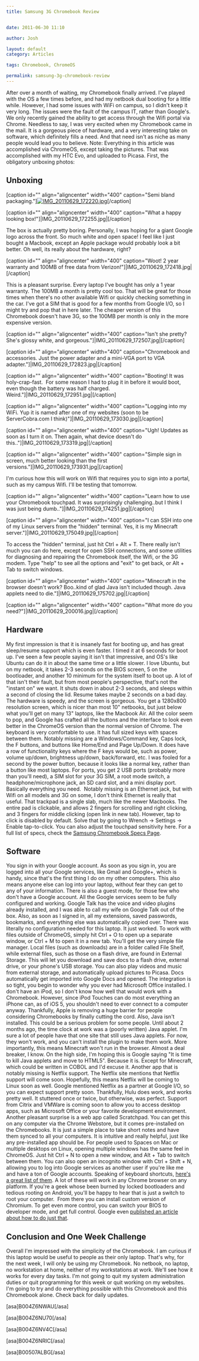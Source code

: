 ```yaml
---
title: Samsung 3G Chromebook Review


date: 2011-06-30 11:10

author: Josh

layout: default
category: Articles

tags: Chromebook, ChromeOS

permalink: samsung-3g-chromebook-review
---
```


After over a month of waiting, my Chromebook finally arrived. I've
played with the OS a few times before, and had my netbook dual booting
for a little while. However, I had some issues with WiFi on campus, so I
didn't keep it very long. The issues were the fault of the campus IT,
rather than Google's. We only recently gained the ability to get access
through the Wifi portal via Chrome. Needless to say, I was very excited
when my Chromebook came in the mail. It is a gorgeous piece of hardware,
and a very interesting take on software, which definitely fills a need.
And that need isn't as niche as many people would lead you to believe.
Note: Everything in this article was accomplished via ChromeOS, except
taking the pictures. That was accomplished with my HTC Evo, and uploaded
to Picasa. First, the obligatory unboxing photos:

Unboxing
--------

[caption id="" align="aligncenter" width="400" caption="Semi bland
packaging."][![IMG_20110629_172220.jpg](http://lh4.ggpht.com/-3clbh0-S4Zg/TgvKlw6pZrI/AAAAAAAAAH4/67hwwrn9JSY/h400/IMG_20110629_172220.jpg)](http://lh4.ggpht.com/-3clbh0-S4Zg/TgvKlw6pZrI/AAAAAAAAAH4/67hwwrn9JSY/IMG_20110629_172220.jpg)[/caption]

[caption id="" align="aligncenter" width="400" caption="What a happy
looking box!"]|IMG_20110629_172255.jpg|[/caption]

The box is actually pretty boring. Personally, I was hoping for a giant
Google logo across the front. So much white and open space! I feel like
I just bought a Macbook, except an Apple package would probably look a
bit better. Oh well, its really about the hardware, right?

[caption id="" align="aligncenter" width="400" caption="Woot! 2 year
warranty and 100MB of free data from
Verizon!"]|IMG_20110629_172418.jpg|[/caption]

This is a pleasant surprise. Every laptop I've bought has only a 1 year
warranty. The 100MB a month is pretty cool too. That will be great for
those times when there's no other available Wifi or quickly checking
something in the car. I've got a SIM that is good for a few months from
Google I/O, so I might try and pop that in here later. The cheaper
version of this Chromebook doesn't have 3G, so the 100MB per month is
only in the more expensive version.

[caption id="" align="aligncenter" width="400" caption="Isn't she
pretty? She's glossy white, and
gorgeous."]|IMG_20110629_172507.jpg|[/caption]

[caption id="" align="aligncenter" width="400" caption="Chromebook and
accessories. Just the power adapter and a mini-VGA port to VGA
adapter."]|IMG_20110629_172823.jpg|[/caption]

[caption id="" align="aligncenter" width="400" caption="Booting! It was
holy-crap-fast.  For some reason I had to plug it in before it would
boot, even though the battery was half charged.
Weird."]|IMG_20110629_172951.jpg|[/caption]

[caption id="" align="aligncenter" width="400" caption="Logging into my
WiFi. Yup it is named after one of my websites (soon to be
ServerCobra.com I think)"]|IMG_20110629_173030.jpg|[/caption]

[caption id="" align="aligncenter" width="400" caption="Ugh! Updates as
soon as I turn it on. Then again, what device doesn't do
this.."]|IMG_20110629_173319.jpg|[/caption]

[caption id="" align="aligncenter" width="400" caption="Simple sign in
screen, much better looking than the first
versions."]|IMG_20110629_173931.jpg|[/caption]

I'm curious how this will work on Wifi that requires you to sign into a
portal, such as my campus Wifi. I'll be testing that tomorrow.

[caption id="" align="aligncenter" width="400" caption="Learn how to use
your Chromebook touchpad. It was surprisingly challenging..but I think I
was just being dumb.."]|IMG_20110629_174251.jpg|[/caption]

[caption id="" align="aligncenter" width="400" caption="I can SSH into
one of my Linux servers from the "hidden" terminal. Yes, it is my
Minecraft server."]|IMG_20110629_175049.jpg|[/caption]

To access the "hidden" terminal, just hit Ctrl + Alt + T. There really
isn't much you can do here, except for open SSH connections, and some
utilities for diagnosing and repairing the Chromebook itself, the Wifi,
or the 3G modem. Type "help" to see all the options and "exit" to get
back, or Alt + Tab to switch windows.

[caption id="" align="aligncenter" width="400" caption="Minecraft in the
browser doesn't work? Boo..kind of glad Java isn't included though. Java
applets need to die."]|IMG_20110629_175702.jpg|[/caption]

[caption id="" align="aligncenter" width="400" caption="What more do you
need?"]|IMG_20110629_200016.jpg|[/caption]

Hardware
--------

My first impression is that it is insanely fast for booting up, and has
great sleep/resume support which is even faster. I timed it at 6 seconds
for boot up. I've seen a few people saying it isn't that impressive, and
OS's like Ubuntu can do it in about the same time or a little slower. I
love Ubuntu, but on my netbook, it takes 2-3 seconds on the BIOS screen,
5 on the bootloader, and another 10 minimum for the system itself to
boot up. A lot of that isn't their fault, but from most people's
perspective, that's not the "instant on" we want. It shuts down in about
2-3 seconds, and sleeps within a second of closing the lid. Resume takes
maybe 2 seconds on a bad day. The hardware is speedy, and the screen is
gorgeous. You get a 1280x800 resolution screen, which is nicer than most
10" netbooks, but just below what you'll get on many 13" laptops, like
the Macbook Air. All the color seem to pop, and Google has crafted all
the buttons and the interface to look even better in the ChromeOS
version than the normal version of Chrome. The keyboard is very
comfortable to use. It has full sized keys with spaces between them.
Notably missing are a Windows/Command key, Caps lock, the F buttons, and
buttons like Home/End and Page Up/Down. It does have a row of
functionality keys where the F keys would be, such as power, volume
up/down, brightness up/down, back/forward, etc. I was fooled for a
second by the power button, because it looks like a normal key, rather
than a button like most laptops. For ports, you get 2 USB ports
(probably more than you'll need), a SIM slot for your 3G SIM, a root
mode switch, a headphone/microphone jack, an SD card slot, and a mini
display port. Basically everything you need.  Notably missing is an
Ethernet jack, but with Wifi on all models and 3G on some, I don't think
Ethernet is really that useful. That trackpad is a single slab, much
like the newer Macbooks. The entire pad is clickable, and allows 2
fingers for scrolling and right clicking, and 3 fingers for middle
clicking (open link in new tab). However, tap to click is disabled by
default. Solve that by going to Wrench -\> Settings -\> Enable
tap-to-click. You can also adjust the touchpad sensitivity here. For a
full list of specs, check the [Samsung Chromebook Specs
Page](http://www.samsung.com/us/computer/chromebook/XE500C21-H04US-specs).

Software
--------

You sign in with your Google account. As soon as you sign in, you are
logged into all your Google services, like Gmail and Google+, which is
handy, since that's the first thing I do on my other computers. This
also means anyone else can log into your laptop, without fear they can
get to any of your information. There is also a guest mode, for those
few who don't have a Google account. All the Google services seem to be
fully configured and working. Google Talk has the voice and video
plugins already installed, and I was able to call my wife on Google Talk
out of the box. Also, as soon as I signed in, all my extensions, saved
passwords, bookmarks, and everything else was automatically copied over.
There was literally no configuration needed for this laptop. It just
worked. To work with files outside of ChromeOS, simply hit Ctrl + O to
open up a separate window, or Ctrl + M to open it in a new tab. You'll
get the very simple file manager. Local files (such as downloads) are in
a folder called File Shelf, while external files, such as those on a
flash drive, are found in External Storage. This will let you download
and save docs to a flash drive, external drive, or your phone's USB
storage. You can also play videos and music from external storage, and
automatically upload pictures to Picasa. Docs automatically get imported
into Google Docs and opened. The integration is so tight, you begin to
wonder why you ever had Microsoft Office installed. I don't have an
iPod, so I don't know how well that would work with a Chromebook.
However, since iPod Touches can do most everything an iPhone can, as of
iOS 5, you shouldn't need to ever connect to a computer anyway.
Thankfully, Apple is removing a huge barrier for people considering
Chromebooks by finally cutting the cord. Also, Java isn't installed.
This could be a serious problem for some people. Until about 2 months
ago, the time clock at work was a (poorly written) Java applet. I'm sure
a lot of people have that one site that still uses Java applets. For
now, they won't work, and you can't install the plugin to make them
work. More importantly, this means Minecraft won't run in the browser.
Almost a deal breaker, I know. On the high side, I'm hoping this is
Google saying "It is time to kill Java applets and move to HTML5".
Because it is. Except for Minecraft, which could be written in COBOL and
I'd excuse it. Another app that is notably missing is Netflix support.
The Netflix site mentions that Netflix support will come soon.
Hopefully, this means Netflix will be coming to Linux soon as well.
Google mentioned Netflix as a partner at Google I/O, so you can expect
support pretty soon. Thankfully, Hulu does work, and works pretty well.
It stuttered once or twice, but otherwise, was perfect. Support from
Citrix and VMWare is coming soon to allow you to access desktop apps,
such as Microsoft Office or your favorite development environment.
Another pleasant surprise is a web app called Scratchpad. You can get
this on any computer via the Chrome Webstore, but it comes pre-installed
on the Chromebooks. It is just a simple place to take short notes and
have them synced to all your computers. It is intuitive and really
helpful, just like any pre-installed app should be. For people used to
Spaces on Mac or multiple desktops on Linux, opening multiple windows
has the same feel in ChromeOS. Just hit Ctrl + N to open a new window,
and Alt + Tab to switch between them. You can also open an incognito
window with Ctrl + Shift + N, allowing you to log into Google services
as another user if you're like me and have a ton of Google accounts.
Speaking of keyboard shortcuts, [here's a great list of
them](http://www.google.com/support/chromeos/bin/static.py?page=guide.cs&guide=29013&topic=1070341).
A lot of these will work in any Chrome browser on any platform. If
you're a geek whose been burned by locked bootloaders and tedious
rooting on Android, you'll be happy to hear that is just a switch to
root your computer.  From there you can install custom version of
Chromium. To get even more control, you can switch your BIOS to
developer mode, and get full control. Google even [published an article
about how to do just
that](http://www.chromium.org/chromium-os/developer-information-for-chrome-os-devices/samsung-series-5-chromebook#TOC-Leaving-Developer-Mode).

Conclusion and One Week Challenge
---------------------------------

Overall I'm impressed with the simplicity of the Chromebook. I am
curious if this laptop would be useful to people as their only laptop.
That's why, for the next week, I will only be using my Chromebook. No
netbook, no laptop, no workstation at home, neither of my workstations
at work. We'll see how it works for every day tasks. I'm not going to
quit my system administration duties or quit programming for this week
or quit working on my websites. I'm going to try and do everything
possible with this Chromebook and this Chromebook alone. Check back for
daily updates.

[asa]B004Z6NWAU[/asa]

[asa]B004Z6NU70[/asa]

[asa]B004Z6NV4C[/asa]

[asa]B004Z6NRIC[/asa]

[asa]B00507ALBG[/asa]
